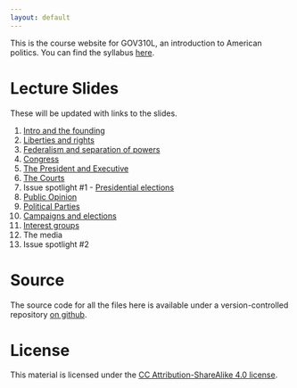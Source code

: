 ```yaml
---
layout: default 
---
```


This is the course website for GOV310L, an introduction to American
politics. You can find the syllabus
[here](/GOV310L/syllabus/syllabus.pdf).

# Lecture Slides
These will be updated with links to the slides.

1. [Intro and the founding](/GOV310L/slides/intro-and-founding.pdf)
2. [Liberties and rights](/GOV310L/slides/liberties-and-rights.pdf)
3. [Federalism and separation of powers](/GOV310L/slides/federalism.pdf)
4. [Congress](/GOV310L/slides/congress.pdf)
5. [The President and Executive](/GOV310L/slides/president-and-executive.pdf)
6. [The Courts](/GOV310L/slides/courts.pdf)
7. Issue spotlight #1 - [Presidential elections](/GOV310L/slides/the-primary-system.pdf)
8. [Public Opinion](/GOV310L/slides/public-opinion.pdf)
9. [Political Parties](/GOV310L/slides/political-parties.pdf)
10. [Campaigns and elections](/GOV310L/slides/campaigns-and-elections.pdf)
11. [Interest groups](/GOV310L/slides/interest-groups.pdf)
12. The media
13. Issue spotlight #2

# Source
The source code for all the files here is available under a
version-controlled repository [on
github](https://github.com/jabranham/GOV310L). 

# License
This material is licensed under the
[CC Attribution-ShareAlike 4.0 license](http://creativecommons.org/licenses/by-sa/4.0/).
